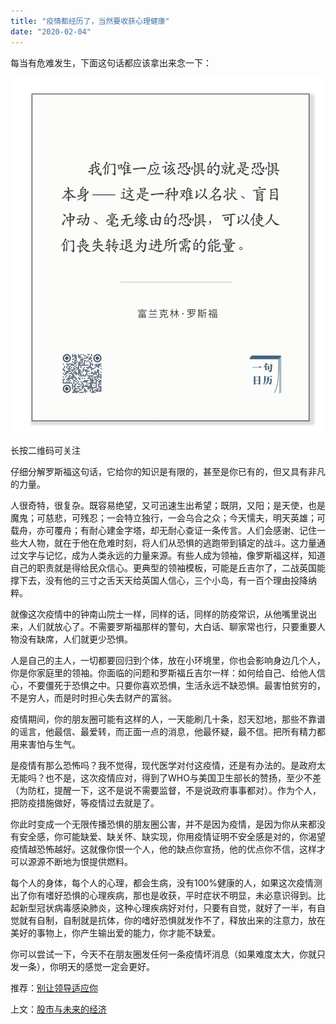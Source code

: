 ```yaml
---
title: "疫情都经历了，当然要收获心理健康"
date: "2020-02-04"
---
```


每当有危难发生，下面这句话都应该拿出来念一下：  

![连岳文章](images/连岳文章picture-4.jpg)

长按二维码可关注  

  

仔细分解罗斯福这句话，它给你的知识是有限的，甚至是你已有的，但又具有非凡的力量。  

  

人很奇特，很复杂。既容易绝望，又可迅速生出希望；既阴，又阳；是天使，也是魔鬼；可慈悲，可残忍；一会特立独行，一会乌合之众；今天懦夫，明天英雄；可载舟，亦可覆舟；有耐心建金字塔，却无耐心查证一条传言。人们会感谢、记住一些大人物，就在于他在危难时刻，将人们从恐惧的逃跑带到镇定的战斗。这力量通过文字与记忆，成为人类永远的力量来源。有些人成为领袖，像罗斯福这样，知道自己的职责就是得给民众信心。更典型的领袖模板，可能是丘吉尔了，二战英国能撑下去，没有他的三寸之舌天天给英国人信心，三个小岛，有一百个理由投降纳粹。

  

就像这次疫情中的钟南山院士一样，同样的话，同样的防疫常识，从他嘴里说出来，人们就放心了。不需要罗斯福那样的警句，大白话、聊家常也行，只要重要人物没有缺席，人们就更少恐惧。

  

人是自己的主人，一切都要回归到个体，放在小环境里，你也会影响身边几个人，你是你家庭里的领袖。你面临的问题和罗斯福丘吉尔一样：如何给自己、给他人信心，不要僵死于恐惧之中。只要你喜欢恐惧，生活永远不缺恐惧。最害怕贫穷的，不是穷人，而是时时担心失去财产的富翁。

  

疫情期间，你的朋友圈可能有这样的人，一天能刷几十条，怼天怼地，那些不靠谱的谣言，他最信、最爱转，而正面一点的消息，他最怀疑，最不信。把所有精力都用来害怕与生气。

  

是疫情有那么恐怖吗？我不觉得，现代医学对付这疫情，还是有办法的。是政府太无能吗？也不是，这次疫情应对，得到了WHO与美国卫生部长的赞扬，至少不差（为防杠，提醒一下，这不是说不需要监督，不是说政府事事都对）。作为个人，把防疫措施做好，等疫情过去就是了。  

  

你此时变成一个无限传播恐惧的朋友圈公害，并不是因为疫情，是因为你从来都没有安全感，你可能缺爱、缺关怀、缺实现，你用疫情证明不安全感是对的，你渴望疫情越恐怖越好。这就像你恨一个人，他的缺点你宣扬，他的优点你不信，这样才可以源源不断地为恨提供燃料。

  

每个人的身体，每个人的心理，都会生病，没有100%健康的人，如果这次疫情测出了你有嗜好恐惧的心理疾病，那也是收获，平时症状不明显，未必意识得到。比起新型冠状病毒感染肺炎，这种心理疾病好对付，只要有自觉，就好了一半，有自觉就有自制，自制就是抗体，你的嗜好恐惧就发作不了，释放出来的注意力，放在美好的事物上，你产生输出爱的能力，你才能不缺爱。

  

你可以尝试一下，今天不在朋友圈发任何一条疫情坏消息（如果难度太大，你就只发一条），你明天的感觉一定会更好。

  

推荐：[别让领导适应你](http://mp.weixin.qq.com/s?__biz=MjM5NDU0Mjk2MQ==&mid=2651634112&idx=1&sn=cfd7a54cb76389c39f2a8ebb9b296884&chksm=bd7e3dde8a09b4c8e11a6ef9363c49c400641f089dd20e015dbdb3ba75ebf07215977c356ee8&scene=21#wechat_redirect)  

上文：[股市与未来的经济](http://mp.weixin.qq.com/s?__biz=MjM5NDU0Mjk2MQ==&mid=2651637234&idx=1&sn=ad20e268fbd535fe3f48513746b5a395&chksm=bd7e41ec8a09c8fa6cadbd389ab42ddfa97873d1dc699f83e48baf01eb2e078c591244602a93&scene=21#wechat_redirect)
